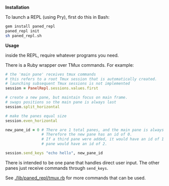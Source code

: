 **Installation**

To launch a REPL (using Pry), first do this in Bash:

```sh
gem install paned_repl
paned_repl init
sh paned_repl.sh
```
**Usage**

inside the REPL, require whatever programs you need.

There is a Ruby wrapper over TMux commands. For example:

```rb
# the 'main pane' receives tmux commands
# this refers to a root Tmux session that is automatically created.
# launching subsequent Tmux sessions is not implemented
session = PanelRepl.sessions.values.first

# create a new pane, but maintain focus on main frame.
# swaps positions so the main pane is always last
session.split_horizontal

# make the panes equal size
session.even_horizontal

new_pane_id = 0 # There are 1 total panes, and the main pane is always the last
                # Therefore the new pane has an id of 0.
                # If a third pane were added, it would have an id of 1 and the main
                # pane would have an id of 2.

session.send_keys "echo hello", new_pane_id
```

There is intended to be one pane that handles direct user input. The other panes just receive commands through `send_keys`.

See [./lib/paned_repl/tmux.rb](lib/paned_repl/tmux.rb) for more commands that can be used. 
